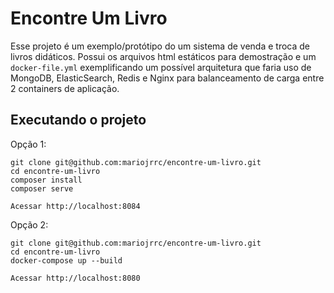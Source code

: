 Encontre Um Livro
=================================================

Esse projeto é um exemplo/protótipo do um sistema de venda e troca de livros didáticos. Possui os arquivos html estáticos para demostração e um `docker-file.yml` exemplificando um possível arquitetura que faria uso de MongoDB, ElasticSearch, Redis e Nginx para balanceamento de carga entre 2 containers de aplicação.

## Executando o projeto
Opção 1:
```
git clone git@github.com:mariojrrc/encontre-um-livro.git
cd encontre-um-livro
composer install
composer serve

Acessar http://localhost:8084
```

Opção 2:
```
git clone git@github.com:mariojrrc/encontre-um-livro.git
cd encontre-um-livro
docker-compose up --build

Acessar http://localhost:8080
```
